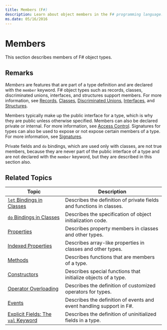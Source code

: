 ```yaml
---
title: Members (F#)
description: Learn about object members in the F# programming language.
ms.date: 05/16/2016
---
```

# Members

This section describes members of F# object types.


## Remarks
*Members* are features that are part of a type definition and are declared with the `member` keyword. F# object types such as records, classes, discriminated unions, interfaces, and structures support members. For more information, see [Records](../records.md), [Classes](../classes.md), [Discriminated Unions](../discriminated-Unions.md), [Interfaces](../interfaces.md), and [Structures](../structures.md).

Members typically make up the public interface for a type, which is why they are public unless otherwise specified. Members can also be declared private or internal. For more information, see [Access Control](../access-Control.md). Signatures for types can also be used to expose or not expose certain members of a type. For more information, see [Signatures](../signatures.md).

Private fields and `do` bindings, which are used only with classes, are not true members, because they are never part of the public interface of a type and are not declared with the `member` keyword, but they are described in this section also.


## Related Topics


|                                  Topic                                   |                             Description                              |
|--------------------------------------------------------------------------|----------------------------------------------------------------------|
|         [`let` Bindings in Classes](let-bindings-in-classes.md)          | Describes the definition of private fields and functions in classes. |
|          [`do` Bindings in Classes](do-bindings-in-classes.md)           |      Describes the specification of object initialization code.      |
|                       [Properties](properties.md)                        |        Describes property members in classes and other types.        |
|               [Indexed Properties](indexed-properties.md)                |     Describes array-like properties in classes and other types.      |
|                          [Methods](methods.md)                           |           Describes functions that are members of a type.            |
|                     [Constructors](constructors.md)                      |    Describes special functions that initialize objects of a type.    |
|            [Operator Overloading](../operator-overloading.md)            |     Describes the definition of customized operators for types.      |
|                           [Events](events.md)                            | Describes the definition of events and event handling support in F#. |
| [Explicit Fields: The `val` Keyword](explicit-fields-the-val-keyword.md) |     Describes the definition of uninitialized fields in a type.      |

